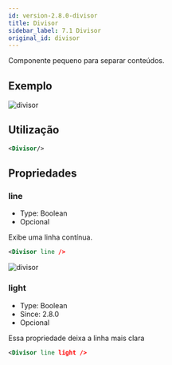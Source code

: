 ```yaml
---
id: version-2.8.0-divisor
title: Divisor
sidebar_label: 7.1 Divisor
original_id: divisor
---
```


Componente pequeno para separar conteúdos.

## Exemplo

![divisor](assets/images_components/v2.0.0/divisor.png)

## Utilização

```xml
<Divisor/>
```

## Propriedades

### line
- Type: Boolean
- Opcional

Exibe uma linha contínua.

```xml
<Divisor line />
```

![divisor](assets/images_components/v2.6.0/divisor_2.png)

### light
- Type: Boolean
- Since: 2.8.0
- Opcional

Essa propriedade deixa a linha mais clara

```xml
<Divisor line light />
```

